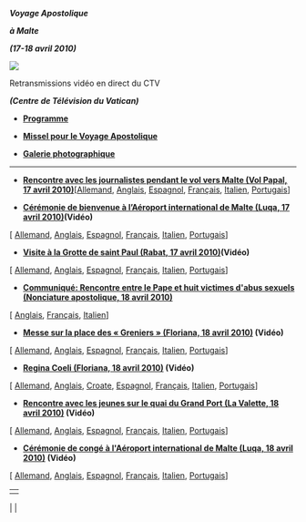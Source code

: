***Voyage Apostolique***

***à Malte***

***(17-18 avril 2010)***

![](http://www.vatican.va/holy_father/benedict_xvi/travels/2010/img/malta.jpg)

Retransmissions vidéo en direct du CTV

***(Centre de Télévision du Vatican)***

- **[Programme](/content/benedict-xvi/fr/travels/2010/documents/trav_ben-xvi_malta_20100417.html)**


- **[Missel pour le Voyage Apostolique](http://www.vatican.va/news_services/liturgy/libretti/2010/messale-malta2010.pdf)**


- **[Galerie photographique](http://www.vatican.va/news_services/liturgy/photogallery/2010/20100417/index.html)**


* * *

- **[Rencontre avec les journalistes pendant le vol vers Malte (Vol Papal, 17 avril 2010)](/content/benedict-xvi/fr/speeches/2010/april/documents/hf_ben-xvi_spe_20100417_interview.html)**\[[Allemand](/content/benedict-xvi/de/speeches/2010/april/documents/hf_ben-xvi_spe_20100417_interview.html), [Anglais](/content/benedict-xvi/en/speeches/2010/april/documents/hf_ben-xvi_spe_20100417_interview.html), [Espagnol](/content/benedict-xvi/es/speeches/2010/april/documents/hf_ben-xvi_spe_20100417_interview.html), [Français](/content/benedict-xvi/fr/speeches/2010/april/documents/hf_ben-xvi_spe_20100417_interview.html), [Italien](/content/benedict-xvi/it/speeches/2010/april/documents/hf_ben-xvi_spe_20100417_interview.html), [Portugais](/content/benedict-xvi/pt/speeches/2010/april/documents/hf_ben-xvi_spe_20100417_interview.html)\]


- **[Cérémonie de bienvenue à l’Aéroport international de Malte (Luqa, 17 avril 2010)](/content/benedict-xvi/fr/speeches/2010/april/documents/hf_ben-xvi_spe_20100417_welcome-malta.html)(Vidéo)**

\[ [Allemand](/content/benedict-xvi/de/speeches/2010/april/documents/hf_ben-xvi_spe_20100417_welcome-malta.html), [Anglais](/content/benedict-xvi/en/speeches/2010/april/documents/hf_ben-xvi_spe_20100417_welcome-malta.html), [Espagnol](/content/benedict-xvi/es/speeches/2010/april/documents/hf_ben-xvi_spe_20100417_welcome-malta.html), [Français](/content/benedict-xvi/fr/speeches/2010/april/documents/hf_ben-xvi_spe_20100417_welcome-malta.html), [Italien](/content/benedict-xvi/it/speeches/2010/april/documents/hf_ben-xvi_spe_20100417_welcome-malta.html), [Portugais](/content/benedict-xvi/pt/speeches/2010/april/documents/hf_ben-xvi_spe_20100417_welcome-malta.html)\]


- **[Visite à la Grotte de saint Paul (Rabat, 17 avril 2010)](/content/benedict-xvi/fr/speeches/2010/april/documents/hf_ben-xvi_spe_20100417_grotta-malta.html)(Vidéo)**

\[ [Allemand](/content/benedict-xvi/de/prayers/documents/hf_ben-xvi_20100417_prayer-malta.html), [Anglais](/content/benedict-xvi/en/speeches/2010/april/documents/hf_ben-xvi_spe_20100417_grotta-malta.html), [Espagnol](/content/benedict-xvi/es/prayers/documents/hf_ben-xvi_20100417_prayer-malta.html), [Français](/content/benedict-xvi/fr/speeches/2010/april/documents/hf_ben-xvi_spe_20100417_grotta-malta.html), [Italien](/content/benedict-xvi/it/prayers/documents/hf_ben-xvi_20100417_prayer-malta.html), [Portugais](/content/benedict-xvi/pt/speeches/2010/april/documents/hf_ben-xvi_spe_20100417_grotta-malta.html)\]


- **[Communiqué:  Rencontre entre le Pape et huit victimes d'abus sexuels (Nonciature apostolique, 18 avril 2010)](http://www.vatican.va/resources/resources_comunicato-abusi-malta_fr.html)**

\[ [Anglais](http://212.77.1.245/news_services/bulletin/news/25429.php?index=25429&lang=it), [Français](http://www.vatican.va/resources/resources_comunicato-abusi-malta_fr.html), [Italien](http://www.vatican.va/resources/resources_comunicato-abusi-malta_it.html)\]


- **[Messe sur la place des « Greniers » (Floriana, 18 avril 2010)](/content/benedict-xvi/fr/homilies/2010/documents/hf_ben-xvi_hom_20100418_floriana.html) (Vidéo)**

\[ [Allemand](/content/benedict-xvi/de/homilies/2010/documents/hf_ben-xvi_hom_20100418_floriana.html), [Anglais](/content/benedict-xvi/en/homilies/2010/documents/hf_ben-xvi_hom_20100418_floriana.html), [Espagnol](/content/benedict-xvi/es/homilies/2010/documents/hf_ben-xvi_hom_20100418_floriana.html), [Français](/content/benedict-xvi/fr/homilies/2010/documents/hf_ben-xvi_hom_20100418_floriana.html), [Italien](/content/benedict-xvi/it/homilies/2010/documents/hf_ben-xvi_hom_20100418_floriana.html), [Portugais](/content/benedict-xvi/pt/homilies/2010/documents/hf_ben-xvi_hom_20100418_floriana.html)\]


- **[Regina Coeli (Floriana, 18 avril 2010)](/content/benedict-xvi/fr/angelus/2010/documents/hf_ben-xvi_reg_20100418_floriana.html) (Vidéo)**

\[ [Allemand](/content/benedict-xvi/de/angelus/2010/documents/hf_ben-xvi_reg_20100418_floriana.html), [Anglais](/content/benedict-xvi/en/angelus/2010/documents/hf_ben-xvi_reg_20100418_floriana.html), [Croate](/content/benedict-xvi/hr/angelus/2010/documents/hf_ben-xvi_reg_20100418_floriana.html), [Espagnol](/content/benedict-xvi/es/angelus/2010/documents/hf_ben-xvi_reg_20100418_floriana.html), [Français](/content/benedict-xvi/fr/angelus/2010/documents/hf_ben-xvi_reg_20100418_floriana.html), [Italien](/content/benedict-xvi/it/angelus/2010/documents/hf_ben-xvi_reg_20100418_floriana.html), [Portugais](/content/benedict-xvi/pt/angelus/2010/documents/hf_ben-xvi_reg_20100418_floriana.html)\]


- **[Rencontre avec les jeunes sur le quai du Grand Port (La Valette, 18 avril 2010)](/content/benedict-xvi/fr/speeches/2010/april/documents/hf_ben-xvi_spe_20100418_incontro-giovani.html) (Vidéo)**

\[ [Allemand](/content/benedict-xvi/de/speeches/2010/april/documents/hf_ben-xvi_spe_20100418_incontro-giovani.html), [Anglais](/content/benedict-xvi/en/speeches/2010/april/documents/hf_ben-xvi_spe_20100418_incontro-giovani.html), [Espagnol](/content/benedict-xvi/es/speeches/2010/april/documents/hf_ben-xvi_spe_20100418_incontro-giovani.html), [Français](/content/benedict-xvi/fr/speeches/2010/april/documents/hf_ben-xvi_spe_20100418_incontro-giovani.html), [Italien](/content/benedict-xvi/it/speeches/2010/april/documents/hf_ben-xvi_spe_20100418_incontro-giovani.html), [Portugais](/content/benedict-xvi/pt/speeches/2010/april/documents/hf_ben-xvi_spe_20100418_incontro-giovani.html)\]


- **[Cérémonie de congé à l'Aéroport international de Malte (Luqa, 18 avril 2010)](/content/benedict-xvi/fr/speeches/2010/april/documents/hf_ben-xvi_spe_20100418_farewell-malta.html) (Vidéo)**

\[ [Allemand](/content/benedict-xvi/de/speeches/2010/april/documents/hf_ben-xvi_spe_20100418_farewell-malta.html), [Anglais](/content/benedict-xvi/en/speeches/2010/april/documents/hf_ben-xvi_spe_20100418_farewell-malta.html), [Espagnol](/content/benedict-xvi/es/speeches/2010/april/documents/hf_ben-xvi_spe_20100418_farewell-malta.html), [Français](/content/benedict-xvi/fr/speeches/2010/april/documents/hf_ben-xvi_spe_20100418_farewell-malta.html), [Italien](/content/benedict-xvi/it/speeches/2010/april/documents/hf_ben-xvi_spe_20100418_farewell-malta.html), [Portugais](/content/benedict-xvi/pt/speeches/2010/april/documents/hf_ben-xvi_spe_20100418_farewell-malta.html)\]


|     |
| --- |
|  |

|
|
